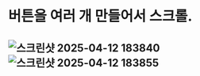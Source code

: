 # 버튼을 여러 개 만들어서 스크롤.

## ![스크린샷 2025-04-12 183840](https://github.com/user-attachments/assets/344ec4f6-2768-449a-90e9-ebc55a42a774)![스크린샷 2025-04-12 183855](https://github.com/user-attachments/assets/545f3aa7-b77a-4361-a6c0-ac2ec87d672e)
